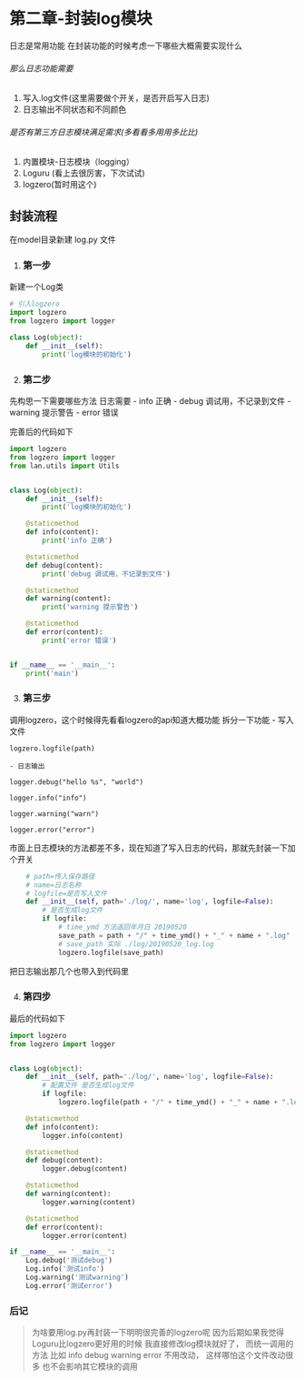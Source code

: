# 第二章-封装log模块
日志是常用功能
在封装功能的时候考虑一下哪些大概需要实现什么
###### 那么日志功能需要
1. 写入.log文件(这里需要做个开关，是否开启写入日志)
2. 日志输出不同状态和不同颜色

###### 是否有第三方日志模块满足需求(多看看多用用多比比)
1. 内置模块-日志模块（logging）
2. Loguru (看上去很厉害，下次试试)
3. logzero(暂时用这个)

## 封装流程
在model目录新建 log.py 文件
1. ### 第一步
新建一个Log类

```python
# 引入logzero
import logzero
from logzero import logger

class Log(object):
    def __init__(self):
        print('log模块的初始化')
```

2. ### 第二步
先构思一下需要哪些方法
日志需要
	- info 正确
	- debug 调试用，不记录到文件
	- warning 提示警告
	- error 错误

完善后的代码如下
```python
import logzero
from logzero import logger
from lan.utils import Utils


class Log(object):
    def __init__(self):
        print('log模块的初始化')

    @staticmethod
    def info(content):
        print('info 正确')

    @staticmethod
    def debug(content):
        print('debug 调试用，不记录到文件')

    @staticmethod
    def warning(content):
        print('warning 提示警告')

    @staticmethod
    def error(content):
        print('error 错误')


if __name__ == '__main__':
    print('main')

```

3. ### 第三步
调用logzero，这个时候得先看看logzero的api知道大概功能
拆分一下功能
	- 写入文件
	
	logzero.logfile(path)
	
	- 日志输出
	
	logger.debug("hello %s", "world")
	
	logger.info("info")
	
	logger.warning("warn")
	
	logger.error("error")

市面上日志模块的方法都差不多，现在知道了写入日志的代码，那就先封装一下加个开关
```python
    # path=传入保存路径
    # name=日志名称
    # logfile=是否写入文件
    def __init__(self, path='./log/', name='log', logfile=False):
        # 是否生成log文件
        if logfile:
            # time_ymd 方法返回年月日 20190520
            save_path = path + "/" + time_ymd() + "_" + name + ".log"
            # save_path 实际 ./log/20190520_log.log
            logzero.logfile(save_path)

```
把日志输出那几个也带入到代码里

4. ### 第四步
最后的代码如下

```python
import logzero
from logzero import logger


class Log(object):
    def __init__(self, path='./log/', name='log', logfile=False):
        # 配置文件 是否生成log文件
        if logfile:
            logzero.logfile(path + "/" + time_ymd() + "_" + name + ".log")

    @staticmethod
    def info(content):
        logger.info(content)

    @staticmethod
    def debug(content):
        logger.debug(content)

    @staticmethod
    def warning(content):
        logger.warning(content)

    @staticmethod
    def error(content):
        logger.error(content)

if __name__ == '__main__':
    Log.debug('测试debug')
    Log.info('测试info')
    Log.warning('测试warning')
    Log.error('测试error')
```

### 后记
> 为啥要用log.py再封装一下明明很完善的logzero呢
因为后期如果我觉得Loguru比logzero更好用的时候 我直接修改log模块就好了，
而统一调用的方法 比如 info debug warning error 不用改动，
这样哪怕这个文件改动很多 也不会影响其它模块的调用
